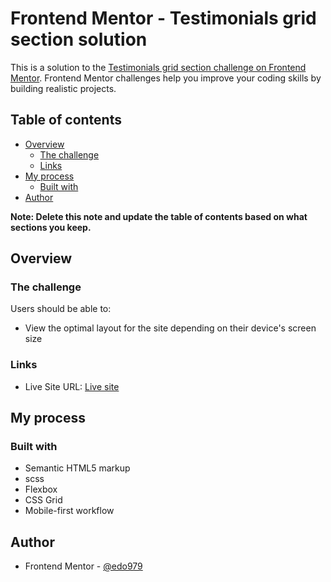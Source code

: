 # Frontend Mentor - Testimonials grid section solution

This is a solution to the [Testimonials grid section challenge on Frontend Mentor](https://www.frontendmentor.io/challenges/testimonials-grid-section-Nnw6J7Un7). Frontend Mentor challenges help you improve your coding skills by building realistic projects.

## Table of contents

- [Overview](#overview)
  - [The challenge](#the-challenge)
  - [Links](#links)
- [My process](#my-process)
  - [Built with](#built-with)
- [Author](#author)

**Note: Delete this note and update the table of contents based on what sections you keep.**

## Overview

### The challenge

Users should be able to:

- View the optimal layout for the site depending on their device's screen size

### Links

- Live Site URL: [Live site](https://edo979.github.io/testimonials-grid-section-main/)

## My process

### Built with

- Semantic HTML5 markup
- scss
- Flexbox
- CSS Grid
- Mobile-first workflow

## Author

- Frontend Mentor - [@edo979](https://www.frontendmentor.io/profile/edo979)
